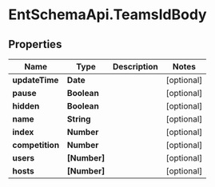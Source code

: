 # EntSchemaApi.TeamsIdBody

## Properties
Name | Type | Description | Notes
------------ | ------------- | ------------- | -------------
**updateTime** | **Date** |  | [optional] 
**pause** | **Boolean** |  | [optional] 
**hidden** | **Boolean** |  | [optional] 
**name** | **String** |  | [optional] 
**index** | **Number** |  | [optional] 
**competition** | **Number** |  | [optional] 
**users** | **[Number]** |  | [optional] 
**hosts** | **[Number]** |  | [optional] 

